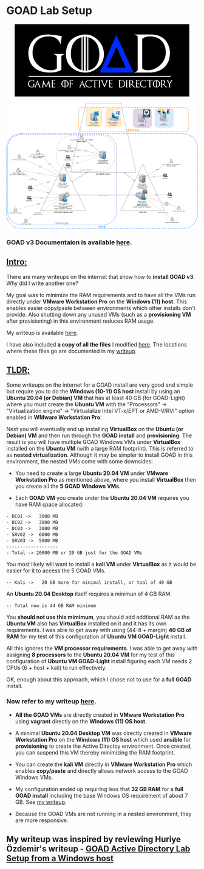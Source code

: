 # GOAD Lab Setup
<p align="center">
     <img src="images/logo_GOAD3.png">
</p>

<p align="center">
    <img src="images/diagram-GOADv3-full.png">
</p>

### GOAD v3 Documentaion is available [here](https://github.com/Orange-Cyberdefense/GOAD).

## <u>Intro:</u>

There are many writeups on the internet that show how to <b>install GOAD v3</b>. Why did I write another one? 

My goal was to minimize the RAM requirements and to have all the VMs run directly under <b>VMware Workstation Pro</b> on the <b>Windows (11) host</b>. This enables easier copy/paste between environments which other installs don't provide. Also shutting down any unused VMs (such as a <b>provisioning VM</b> after provisioning) in this environment reduces RAM usage.

My writeup is available [here](/pdf/GOAD-AD-Lab-Setup-from-Windows-Host.pdf).

I have also included <b>a copy of all the files</b> I modified [here](files/). The locations where these files go are documented in my [writeup](/pdf/GOAD-AD-Lab-Setup-from-Windows-Host.pdf).

## <u>TLDR;</u>

Some writeups on the internet for a GOAD install are very good and simple but require you to do the <b>Windows (10-11) OS host</b> install by using an <b>Ubuntu 20.04 (or Debian) VM</b> that has at least 40 GB (for GOAD-Light) where you must create the <b>Ubuntu VM</b> with the "Processors" -> "Virtualization engine" -> "Virtualalize Intel VT-x/EPT or AMD-V/RVI" option enabled in <b>WMware Workstation Pro</b>.

Next you will eventually end up installing <b>VirtualBox</b> on the <b>Ubuntu (or Debian) VM</b> and then run through the <b>GOAD install</b> and <b>provisioning</b>. The result is you will have multiple GOAD Windows VMs under <b>VirtualBox</b> installed on the <b>Ubuntu VM</b> (with a large RAM footprint). This is referred to as <b>nested virtualization</b>. Although it may be simpler to install GOAD in this environment, the nested VMs come with some downsides:

- You need to create a large <b>Ubuntu 20.04 VM</b> under <b>VMware Workstation Pro</b> as mentioned above, where you install <b>VirtualBox</b> then you create all the <B>5 GOAD Windows VMs</b>. 

- Each <b>GOAD VM</b> you create under the <b>Ubuntu 20.04 VM</b> requires you have RAM space allocated:
```
- DC01 ->   3000 MB
- DC02 ->   3000 MB
- DC03 ->   3000 MB
- SRV02 ->  6000 MB
- SRV03 ->  5000 MB
-------------------
- Total -> 20000 MB or 20 GB just for the GOAD VMs
```

You most likely will want to install a <b>kali VM</b> under <b>VirtualBox</b> as it would be easier for it to access the 5 GOAD VMs.
```
-- Kali ->   20 GB more for minimal install, or toal of 40 GB
```

An <b>Ubuntu 20.04 Desktop</b> itself requires a minimun of 4 GB RAM.
```
-- Total now is 44 GB RAM minimum 
```

You <b>should not use this mimimum</b>, you should add addtional RAM as the <b>Ubuntu VM</b> also has <b>VirtualBox</b> installed on it and it has its own requirements. I was able to get away with using (44-8 + margin) <b>40 GB of RAM</b> for my test of this configuration of <b>Ubuntu VM GOAD-Light</b> install.

All this ignores the <b>VM processor requirements</b>. I was able to get away with assigning <b>8 processors</b> to the <b>Ubuntu 20.04 VM</b> for my test of this configuration of <b>Ubuntu VM GOAD-Light</b> install figuring each VM needs 2 CPUs (6 + host + kali) to run effectively.

OK, enough about this approach, which I chose not to use for a <b>full GOAD</b> install.

### Now refer to my writeup [here](pdf/GOAD-AD-Lab-Setup-from-Windows-Host.pdf).

- <b>All the GOAD VMs</b> are directly created in <b>VMware Workstation Pro</b> using <b>vagrant</b> directly on the <b>Windows (11) OS host</b>.

-  A minimal <b>Ubuntu 20.04 Desktop VM</b> was directly created in <b>VMware Workstation Pro</b> on the <b>Windows (11) OS host</b> which used <b>ansible</b> for <b>provisioning</b> to create the Active Directoy environment. Once created, you can suspend this VM thereby minimizing the RAM footprint.

-  You can create the <b>kali VM</b> directly in <b>VMware Workstation Pro</b> which enables <b>copy/paste</b> and directly allows network access to the GOAD Windows VMs.

-  My configuration ended up requiring less that <b>32 GB RAM</b> for a <b>full GOAD install</b> including the base Windows OS requirement of about 7 GB. See [my writeup](pdf/GOAD-AD-Lab-Setup-from-Windows-Host.pdf).

-  Because the GOAD VMs are not running in a nested environment, they are more responsive.

## My writeup was inspired by reviewing Huriye Özdemir's writeup - [GOAD Active Directory Lab Setup from a Windows host](https://l4dybug.medium.com/goad-active-directory-lab-setup-from-a-windows-host-dcdbfbb1ef08)
